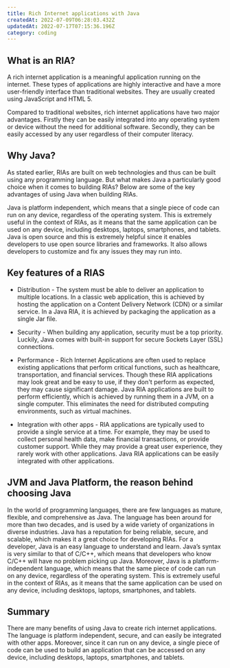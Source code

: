 ```yaml
---
title: Rich Internet applications with Java
createdAt: 2022-07-09T06:28:03.432Z
updatedAt: 2022-07-17T07:15:36.196Z
category: coding
---
```


## What is an RIA?

A rich internet application is a meaningful application running on the internet. These types of applications are highly interactive and have a more user-friendly interface than traditional websites. They are usually created using JavaScript and HTML 5.

Compared to traditional websites, rich internet applications have two major advantages. Firstly they can be easily integrated into any operating system or device without the need for additional software. Secondly, they can be easily accessed by any user regardless of their computer literacy.

## Why Java?

As stated earlier, RIAs are built on web technologies and thus can be built using any programming language. But what makes Java a particularly good choice when it comes to building RIAs? Below are some of the key advantages of using Java when building RIAs.

Java is platform independent, which means that a single piece of code can run on any device, regardless of the operating system. This is extremely useful in the context of RIAs, as it means that the same application can be used on any device, including desktops, laptops, smartphones, and tablets.
Java is open source and this is extremely helpful since it enables developers to use open source libraries and frameworks. It also allows developers to customize and fix any issues they may run into.

## Key features of a RIAS

- Distribution - The system must be able to deliver an application to multiple locations. In a classic web application, this is achieved by hosting the application on a Content Delivery Network (CDN) or a similar service. In a Java RIA, it is achieved by packaging the application as a single Jar file.

- Security - When building any application, security must be a top priority. Luckily, Java comes with built-in support for secure Sockets Layer (SSL) connections.

- Performance - Rich Internet Applications are often used to replace existing applications that perform critical functions, such as healthcare, transportation, and financial services. Though these RIA applications may look great and be easy to use, if they don't perform as expected, they may cause significant damage. Java RIA applications are built to perform efficiently, which is achieved by running them in a JVM, on a single computer. This eliminates the need for distributed computing environments, such as virtual machines.

- Integration with other apps - RIA applications are typically used to provide a single service at a time. For example, they may be used to collect personal health data, make financial transactions, or provide customer support. While they may provide a great user experience, they rarely work with other applications. Java RIA applications can be easily integrated with other applications.

## JVM and Java Platform, the reason behind choosing Java

In the world of programming languages, there are few languages as mature, flexible, and comprehensive as Java. The language has been around for more than two decades, and is used by a wide variety of organizations in diverse industries.
Java has a reputation for being reliable, secure, and scalable, which makes it a great choice for developing RIAs.
For a developer, Java is an easy language to understand and learn. Java’s syntax is very similar to that of C/C++, which means that developers who know C/C++ will have no problem picking up Java.
Moreover, Java is a platform-independent language, which means that the same piece of code can run on any device, regardless of the operating system. This is extremely useful in the context of RIAs, as it means that the same application can be used on any device, including desktops, laptops, smartphones, and tablets.

## Summary

There are many benefits of using Java to create rich internet applications. The language is platform independent, secure, and can easily be integrated with other apps. Moreover, since it can run on any device, a single piece of code can be used to build an application that can be accessed on any device, including desktops, laptops, smartphones, and tablets.
